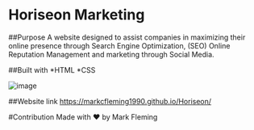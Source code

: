 # Horiseon Marketing 

##Purpose
A website designed to assist companies in maximizing their online presence through Search Engine Optimization, (SEO) Online Reputation Management and marketing through Social Media. 

##Built with 
*HTML 
*CSS 

![image](https://user-images.githubusercontent.com/93231712/144523293-1baaaa96-75a1-4a82-8cfa-ecfb23074141.png)





##Website link 
https://markcfleming1990.github.io/Horiseon/


#Contribution Made with ❤️ by Mark Fleming

